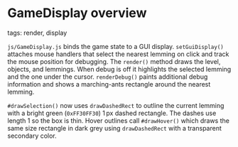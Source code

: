 # GameDisplay overview

tags: render, display

`js/GameDisplay.js` binds the game state to a GUI display. `setGuiDisplay()` attaches mouse handlers that select the nearest lemming on click and track the mouse position for debugging. The `render()` method draws the level, objects, and lemmings. When debug is off it highlights the selected lemming and the one under the cursor. `renderDebug()` paints additional debug information and shows a marching-ants rectangle around the nearest lemming.

`#drawSelection()` now uses `drawDashedRect` to outline the current lemming with a bright green (`0xFF30FF30`) 1 px dashed rectangle. The dashes use length 1 so the box is thin. Hover outlines call `#drawHover()` which draws the same size rectangle in dark grey using `drawDashedRect` with a transparent secondary color.
